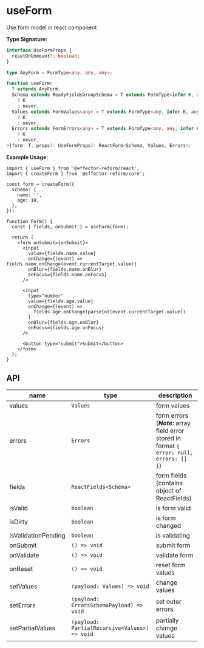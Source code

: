 # useForm

Use form model in react component

**Type Signature:**

```ts
interface UseFormProps {
  resetOnUnmount?: boolean;
}

type AnyForm = FormType<any, any, any>;

function useForm<
  T extends AnyForm,
  Schema extends ReadyFieldsGroupSchema = T extends FormType<infer K, any, any>
    ? K
    : never,
  Values extends FormValues<any> = T extends FormType<any, infer K, any>
    ? K
    : never,
  Errors extends FormErrors<any> = T extends FormType<any, any, infer K>
    ? K
    : never,
>(form: T, props?: UseFormProps): ReactForm<Schema, Values, Errors>;
```

**Example Usage:**

```tsx
import { useForm } from '@effector-reform/react';
import { createForm } from '@effector-reform/core';

const form = createForm({
  schema: {
    name: '',
    age: 18,
  },
});

function Form() {
  const { fields, onSubmit } = useForm(form);

  return (
    <form onSubmit={onSubmit}>
      <input
        value={fields.name.value}
        onChange={(event) => fields.name.onChange(event.currentTarget.value)}
        onBlur={fields.name.onBlur}
        onFocus={fields.name.onFocus}
      />

      <input
        type="number"
        value={fields.age.value}
        onChange={(event) =>
          fields.age.onChange(parseInt(event.currentTarget.value))
        }
        onBlur={fields.age.onBlur}
        onFocus={fields.age.onFocus}
      />

      <button type="submit">Submit</button>
    </form>
  );
}
```

## API

| name                | type                                          | description                                                                                |
| ------------------- | --------------------------------------------- | ------------------------------------------------------------------------------------------ |
| values              | `Values`                                      | form values                                                                                |
| errors              | `Errors`                                      | form errors (**_Note:_** array field error stored in format `{ error: null, errors: [] }`) |
| fields              | `ReactFields<Schema>`                         | form fields (contains object of ReactFields)                                               |
| isValid             | `boolean`                                     | is form valid                                                                              |
| isDirty             | `boolean`                                     | is form changed                                                                            |
| isValidationPending | `boolean`                                     | is validating                                                                              |
| onSubmit            | `() => void`                                  | submit form                                                                                |
| onValidate          | `() => void`                                  | validate form                                                                              |
| onReset             | `() => void`                                  | reset form values                                                                          |
| setValues           | `(payload: Values) => void`                   | change values                                                                              |
| setErrors           | `(payload: ErrorsSchemaPayload) => void`      | set outer errors                                                                           |
| setPartialValues    | `(payload: PartialRecursive<Values>) => void` | partially change values                                                                    |
